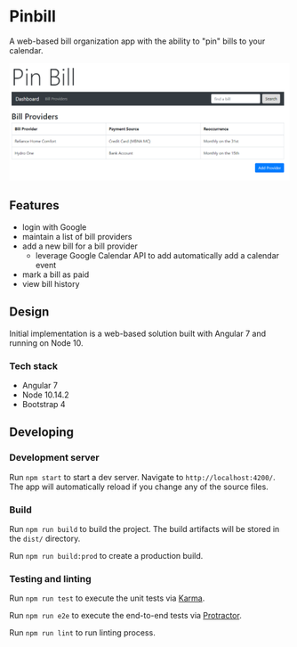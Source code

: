 # Pinbill

A web-based bill organization app with the ability to "pin" bills to your calendar.

![PinBall App Screenshot](app-screenshot.png)

## Features
* login with Google
* maintain a list of bill providers
* add a new bill for a bill provider
    * leverage Google Calendar API to add automatically add a calendar event
* mark a bill as paid
* view bill history

## Design

Initial implementation is a web-based solution built with Angular 7 and running on Node 10.

### Tech stack
* Angular 7 
* Node 10.14.2
* Bootstrap 4

## Developing 

### Development server

Run `npm start` to start a dev server. Navigate to `http://localhost:4200/`. The app will automatically reload if you change any of the source files.

### Build

Run `npm run build` to build the project. The build artifacts will be stored in the `dist/` directory. 

Run `npm run build:prod` to create a production build.

### Testing and linting

Run `npm run test` to execute the unit tests via [Karma](https://karma-runner.github.io).

Run `npm run e2e` to execute the end-to-end tests via [Protractor](http://www.protractortest.org/).

Run `npm run lint` to run linting process.

